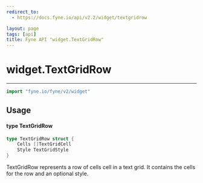 ```yaml
---
redirect_to:
  - https://docs.fyne.io/api/v2.2/widget/textgridrow

layout: page
tags: [api]
title: Fyne API "widget.TextGridRow"
---
```



# widget.TextGridRow
---
```go
import "fyne.io/fyne/v2/widget"
```

## Usage

#### type TextGridRow

```go
type TextGridRow struct {
	Cells []TextGridCell
	Style TextGridStyle
}
```

TextGridRow represents a row of cells cell in a text grid. It contains the cells for the row and an optional style.
